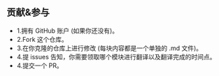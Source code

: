 ## 贡献&参与
- 1.拥有 GitHub 账户 (如果你还没有)。
- 2.Fork 这个仓库。
- 3.在你克隆的仓库上进行修改 (每块内容都是一个单独的 .md 文件)。
- 4.提 issues 告知，你需要领取哪个模块进行翻译以及翻译完成的时间点。
- 4.提交一个 PR。
